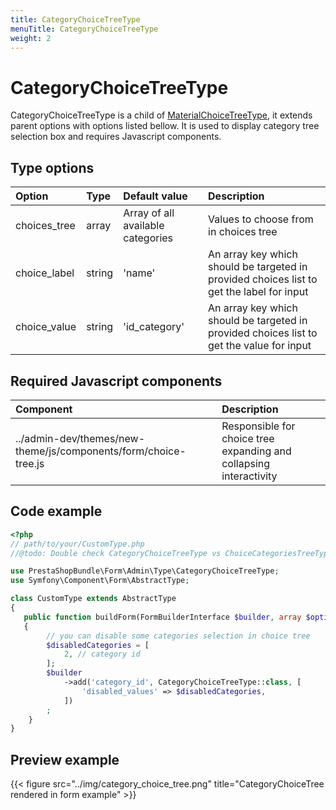 ```yaml
---
title: CategoryChoiceTreeType
menuTitle: CategoryChoiceTreeType
weight: 2
---
```


# CategoryChoiceTreeType

CategoryChoiceTreeType is a child of [MaterialChoiceTreeType](material-choice-tree), it extends parent options
with options listed bellow. It is used to display category tree selection box and requires 
Javascript components.

## Type options

| Option       | Type   | Default value                     | Description                                                                               |
|:-------------|:-------|:----------------------------------|:------------------------------------------------------------------------------------------|
| choices_tree | array  | Array of all available categories | Values to choose from in choices tree                                                     |
| choice_label | string | 'name'                            | An array key which should be targeted in provided choices list to get the label for input |
| choice_value | string | 'id_category'                     | An array key which should be targeted in provided choices list to get the value for input |


## Required Javascript components
| Component                                                       | Description                                                        |
|:----------------------------------------------------------------|:-------------------------------------------------------------------|
| ../admin-dev/themes/new-theme/js/components/form/choice-tree.js | Responsible for choice tree expanding and collapsing interactivity |


## Code example

```php
<?php
// path/to/your/CustomType.php
//@todo: Double check CategoryChoiceTreeType vs ChoiceCategoriesTreeType and add proper javascript example

use PrestaShopBundle\Form\Admin\Type\CategoryChoiceTreeType;
use Symfony\Component\Form\AbstractType;

class CustomType extends AbstractType
{
   public function buildForm(FormBuilderInterface $builder, array $options)
   {
        // you can disable some categories selection in choice tree
        $disabledCategories = [
            2, // category id
        ];
        $builder
            ->add('category_id', CategoryChoiceTreeType::class, [
                'disabled_values' => $disabledCategories,
            ])
        ;
    }    
}
```

## Preview example

{{< figure src="../img/category_choice_tree.png" title="CategoryChoiceTree rendered in form example" >}}
